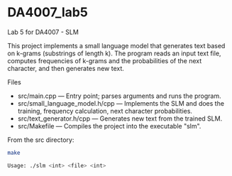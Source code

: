 # DA4007_lab5
Lab 5 for DA4007 - SLM


This project implements a small language model that generates text based on k-grams (substrings of length k). The program reads an input text file, computes frequencies of k-grams and the probabilities of the next character, and then generates new text.


Files
- src/main.cpp — Entry point; parses arguments and runs the program.  
- src/small_language_model.h/cpp — Implements the SLM and does the training, frequency calculation, next character probabilities.  
- src/text_generator.h/cpp — Generates new text from the trained SLM.  
- src/Makefile — Compiles the project into the executable "slm".


From the src directory:

```bash
make

Usage: ./slm <int> <file> <int>
